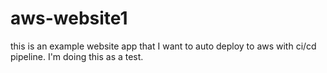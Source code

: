 # aws-website1
this is an example website app that I want to auto deploy to aws with ci/cd pipeline. I'm doing this as a test.
